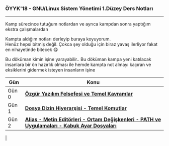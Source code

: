 ### ÖYYK'18 - GNU/Linux Sistem Yönetimi 1.Düzey Ders Notları
---
Kamp sürecince tutuğum notlardan ve ayrıca kampdan sonra yaptığım ekstra çalışmalardan

Kampta aldığım notları derleyip buraya koyuyorum.  
Henüz hepsi bitmiş değil. Çokca şey olduğu için biraz yavaş ilerliyor fakat en nihayetinde bitecek :yum:

Bu döküman kimin işine yarayabilir..
Bu döküman kampa yeni katılacak insanlara bir ön hazırlık olması ile hemde kampta not almayı kaçıran ve eksiklerini gidermek isteyen insanların işine


Gün | Konu
---- | ----
Gün 0 | **[Özgür Yazılım Felsefesi ve Temel Kavramlar](https://github.com/hasantezcan/OYYK-18-GNU_LinuxSistemYonetimiDuzey_1-DersNotlari/blob/master/Gun%200-OzgurYaz%C4%B1l%C4%B1mFelsefesi-TemelKavramlar/OYYK-Gun-0--OzgurYaz%C4%B1l%C4%B1mFelsefesi-TemelKavramlar.md)**   
Gün 1 | **[Dosya Dizin Hiyerarşisi - Temel Komutlar](https://github.com/hasantezcan/OYYK-18-GNU_LinuxSistemYonetimiDuzey_1-DersNotlari/blob/master/Gun%201-TemelKomutlar-LinuxdeDosyaDizinHiyerarsisi/OYYK-Gun-1--TemelKomutlar-LinuxdeDosyaDizinHiyerarsisi.md)**
Gün 2 |  **[Alias - Metin Editörleri - Ortam Değişkenleri - PATH ve Uygulamaları - Kabuk Ayar Dosyaları](https://github.com/hasantezcan/OYYK-18-GNU_LinuxSistemYonetimiDuzey_1-DersNotlari/blob/master/Gun%202-Alias-MetinEditorleri-OrtamDegiskenleri_PATH-KabukAyarDosyalari/OYYK-Gun-2--Alias-MetinEditorleri-OrtamDegiskenleri_PATH-KabukAyarDosyalari.md)**
  |  
